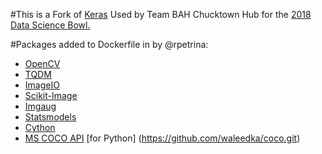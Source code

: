 ﻿#This is a Fork of [Keras](https://github.com/keras-team/keras)
Used by Team BAH Chucktown Hub for the [2018 Data Science Bowl.](https://www.kaggle.com/c/data-science-bowl-2018)

#Packages added to Dockerfile in by @rpetrina:
- [OpenCV](https://opencv.org/)
- [TQDM](https://github.com/tqdm/tqdm)
- [ImageIO](https://imageio.github.io/)
- [Scikit-Image](http://scikit-image.org/)
- [Imgaug](https://github.com/aleju/imgaug)
- [Statsmodels](https://www.statsmodels.org/stable/index.html)
- [Cython](http://cython.org/)
- [MS COCO API](http://cocodataset.org/#home) [for Python] (https://github.com/waleedka/coco.git)
